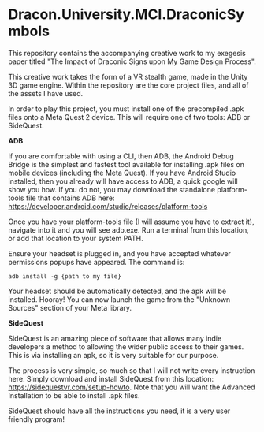 # Dracon.University.MCI.DraconicSymbols
This repository contains the accompanying creative work to my exegesis paper titled "The Impact of Draconic Signs upon My Game Design Process".

This creative work takes the form of a VR stealth game, made in the Unity 3D game engine. Within the repository are the core project files, and all of the assets I have used. 

In order to play this project, you must install one of the precompiled .apk files onto a Meta Quest 2 device. This will require one of two tools: ADB or SideQuest. 

**ADB**

If you are comfortable with using a CLI, then ADB, the Android Debug Bridge is the simplest and fastest tool available for installing .apk files on mobile devices (including the Meta Quest). If you have Android Studio installed, then you already will have access to ADB, a quick google will show you how. If you do not, you may download the standalone platform-tools file that contains ADB here: https://developer.android.com/studio/releases/platform-tools

Once you have your platform-tools file (I will assume you have to extract it), navigate into it and you will see adb.exe. Run a terminal from this location, or add that location to your system PATH. 

Ensure your headset is plugged in, and you have accepted whatever permissions popups have appeared. The command is: 
```
adb install -g {path to my file}
```
Your headset should be automatically detected, and the apk will be installed. Hooray! You can now launch the game from the "Unknown Sources" section of your Meta library. 

**SideQuest**

SideQuest is an amazing piece of software that allows many indie developers a method to allowing the wider public access to their games. This is via installing an apk, so it is very suitable for our purpose. 

The process is very simple, so much so that I will not write every instruction here. Simply download and install SideQuest from this location: https://sidequestvr.com/setup-howto. Note that you will want the Advanced Installation to be able to install .apk files. 

SideQuest should have all the instructions you need, it is a very user friendly program! 


